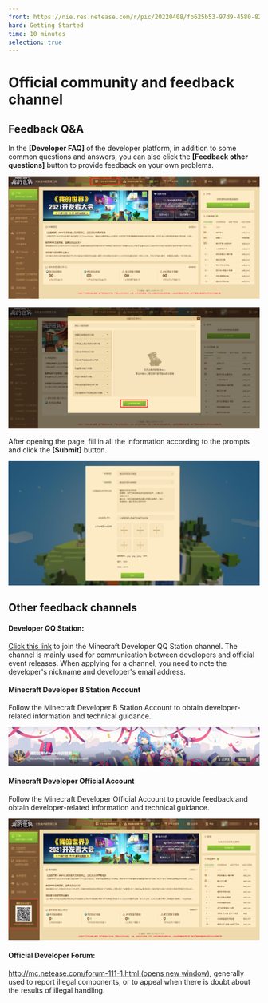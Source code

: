 ```yaml
--- 
front: https://nie.res.netease.com/r/pic/20220408/fb625b53-97d9-4580-82e4-7ce01e88bda8.png 
hard: Getting Started 
time: 10 minutes 
selection: true 
--- 
```

# Official community and feedback channel 

## Feedback Q&A 

In the **[Developer FAQ]** of the developer platform, in addition to some common questions and answers, you can also click the **[Feedback other questions]** button to provide feedback on your own problems. 

![72](./images/9_1.png) 

![73](./images/9_2.png) 

After opening the page, fill in all the information according to the prompts and click the **[Submit]** button. 

![74](./images/9_3.png) 

## Other feedback channels 

#### Developer QQ Station: 

[Click this link](https://qun.qq.com/qqweb/qunpro/share?_wv=3&_wwv=128&inviteCode=1VX5Hn&from=181074&biz=ka&shareSource=5#/pc) to join the Minecraft Developer QQ Station channel. The channel is mainly used for communication between developers and official event releases. When applying for a channel, you need to note the developer's nickname and developer's email address. 

#### Minecraft Developer B Station Account 

Follow the Minecraft Developer B Station Account to obtain developer-related information and technical guidance. 

![image-20211122153053099](./images/9_5.png) 

#### Minecraft Developer Official Account 

Follow the Minecraft Developer Official Account to provide feedback and obtain developer-related information and technical guidance. 

![15](./images/9_4.png) 

#### Official Developer Forum: 

[http://mc.netease.com/forum-111-1.html (opens new window)](http://mc.netease.com/forum-111-1.html), generally used to report illegal components, or to appeal when there is doubt about the results of illegal handling.